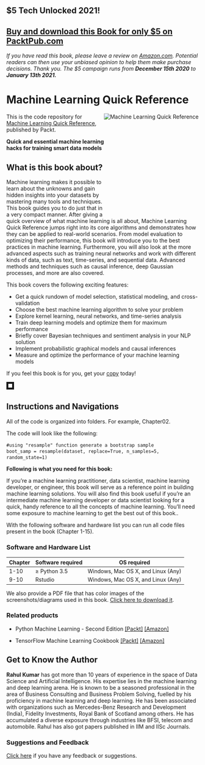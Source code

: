 ## $5 Tech Unlocked 2021!
[Buy and download this Book for only $5 on PacktPub.com](https://www.packtpub.com/product/machine-learning-quick-reference/9781788830577)
-----
*If you have read this book, please leave a review on [Amazon.com](https://www.amazon.com/gp/product/1788830571).     Potential readers can then use your unbiased opinion to help them make purchase decisions. Thank you. The $5 campaign         runs from __December 15th 2020__ to __January 13th 2021.__*

# Machine Learning Quick Reference

<a href="https://www.packtpub.com/big-data-and-business-intelligence/machine-learning-quick-reference?utm_source=github&utm_medium=repository&utm_campaign=9781788830577"><img src="https://www.packtpub.com/sites/default/files/9781788830577%20-%20Copy.png" alt="Machine Learning Quick Reference" height="256px" align="right"></a>

This is the code repository for [Machine Learning Quick Reference](https://www.packtpub.com/big-data-and-business-intelligence/machine-learning-quick-reference?utm_source=github&utm_medium=repository&utm_campaign=9781788830577), published by Packt.

**Quick and essential machine learning hacks for training smart data models**

## What is this book about?
Machine learning makes it possible to learn about the unknowns and gain hidden insights into your datasets by mastering many tools and techniques. This book guides you to do just that in a very compact manner.
After giving a quick overview of what machine learning is all about, Machine Learning Quick Reference jumps right into its core algorithms and demonstrates how they can be applied to real-world scenarios. From model evaluation to optimizing their performance, this book will introduce you to the best practices in machine learning. Furthermore, you will also look at the more advanced aspects such as training neural networks and work with different kinds of data, such as text, time-series, and sequential data. Advanced methods and techniques such as causal inference, deep Gaussian processes, and more are also covered.

This book covers the following exciting features:
* Get a quick rundown of model selection, statistical modeling, and cross-validation
* Choose the best machine learning algorithm to solve your problem
* Explore kernel learning, neural networks, and time-series analysis
* Train deep learning models and optimize them for maximum performance
* Briefly cover Bayesian techniques and sentiment analysis in your NLP solution
* Implement probabilistic graphical models and causal inferences
* Measure and optimize the performance of your machine learning models

If you feel this book is for you, get your [copy](https://www.amazon.com/dp/11788830571) today!

<a href="https://www.packtpub.com/?utm_source=github&utm_medium=banner&utm_campaign=GitHubBanner"><img src="https://raw.githubusercontent.com/PacktPublishing/GitHub/master/GitHub.png" 
alt="https://www.packtpub.com/" border="5" /></a>


## Instructions and Navigations
All of the code is organized into folders. For example, Chapter02.

The code will look like the following:
```
#using "resample" function generate a bootstrap sample
boot_samp = resample(dataset, replace=True, n_samples=5, random_state=1)
```

**Following is what you need for this book:**

If you’re a machine learning practitioner, data scientist, machine learning developer, or engineer, this book will serve as a reference point in building machine learning solutions. You will also find this book useful if you’re an intermediate machine learning developer or data scientist looking for a quick, handy reference to all the concepts of machine learning. You’ll need some exposure to machine learning to get the best out of this book..

With the following software and hardware list you can run all code files present in the book (Chapter 1-15).

### Software and Hardware List

| Chapter  | Software required                   | OS required                        |
| -------- | ------------------------------------| -----------------------------------|
| 1-10     | ≥ Python 3.5                        |Windows, Mac OS X, and Linux (Any)  |
| 9-10     | Rstudio                             |Windows, Mac OS X, and Linux (Any)  |



We also provide a PDF file that has color images of the screenshots/diagrams used in this book. [Click here to download it](http://www.packtpub.com/sites/default/files/downloads/9781788830577_ColorImages.pdf).

### Related products <Other books you may enjoy>
* Python Machine Learning - Second Edition [[Packt]](https://www.packtpub.com/big-data-and-business-intelligence/python-machine-learning-second-edition?utm_source=github&utm_medium=repository&utm_campaign=9781787125933) [[Amazon]](https://www.amazon.com/dp/1787125939)

* TensorFlow Machine Learning Cookbook [[Packt]](https://www.packtpub.com/big-data-and-business-intelligence/tensorflow-machine-learning-cookbook?utm_source=github&utm_medium=repository&utm_campaign=9781786462169) [[Amazon]](https://www.amazon.com/dp/1786462168)

## Get to Know the Author
**Rahul Kumar**
 has got more than 10 years of experience in the space of Data Science and
Artificial Intelligence. His expertise lies in the machine learning and deep learning arena.
He is known to be a seasoned professional in the area of Business Consulting and Business
Problem Solving, fuelled by his proficiency in machine learning and deep learning. He has
been associated with organizations such as Mercedes-Benz Research and Development
(India), Fidelity Investments, Royal Bank of Scotland among others. He has accumulated a
diverse exposure through industries like BFSI, telecom and automobile. Rahul has also got
papers published in IIM and IISc Journals.


### Suggestions and Feedback
[Click here](https://docs.google.com/forms/d/e/1FAIpQLSdy7dATC6QmEL81FIUuymZ0Wy9vH1jHkvpY57OiMeKGqib_Ow/viewform) if you have any feedback or suggestions.

